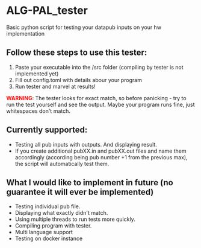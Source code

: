 # ALG-PAL_tester
Basic python script for testing your datapub inputs on your hw implementation

## Follow these steps to use this tester:

1. Paste your executable into the /src folder (compiling by tester is not implemented yet)
2. Fill out config.toml with details abour your program
3. Run tester and marvel at results!

<span style="color:red">**WARNING**</span>: The tester looks for exact match, so before panicking - try to run the test yourself and see the output. Maybe your program runs fine, just whitespaces don't match.

## Currently supported:  
 - Testing all pub inputs with outputs. And displaying result. 
 - If you create additional pubXX.in and pubXX.out files and name them  accordingly (according being pub number +1 from the previous max), the script will automatically test them.

## What I would like to implement in future (no guarantee it will ever be implemented)
 - Testing individual pub file.
 - Displaying what exactly didn't match.
 - Using multiple threads to run tests more quickly.
 - Compiling program with tester.
 - Multi language support
 - Testing on docker instance